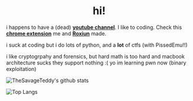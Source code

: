 <div align="center">
 <h1>hi!</h1>
</div>

i happens to have a (dead) **[youtube channel](https://youtube.com/thesavageteddy)**. I like to coding. Check this **[chrome extension](https://chrome.google.com/webstore/detail/tetrain/ahekimalhnapoaonpjnfmkncjehligge)** me and **[Roxiun](https://github.com/Roxiun)** made. 

i suck at coding but i do lots of python, and a **lot** of ctfs (with PissedEmu!!)

i like cryptogrpahy and forensics, but hard math is too hard and macbook architecture sucks they support nothing :(
yo im learning pwn now (binary exploitation)

![TheSavageTeddy's github stats](https://github-readme-stats.vercel.app/api?username=thesavageteddy&count_private=true&include_all_commits=true&show_icons=true&theme=radical)

![Top Langs](https://github-readme-stats.vercel.app/api/top-langs/?username=thesavageteddy&theme=radical)



